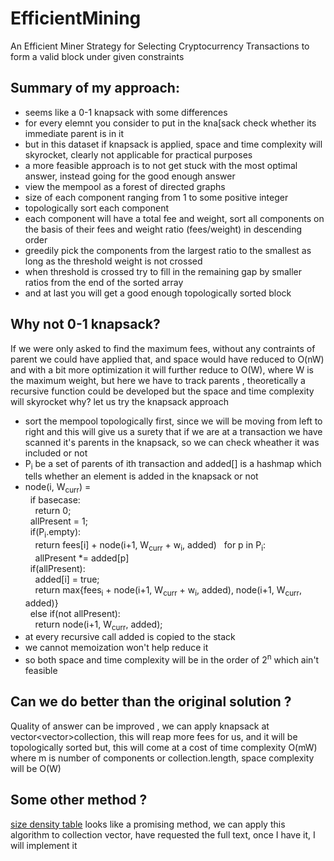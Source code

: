 # EfficientMining
An Efficient Miner Strategy for Selecting Cryptocurrency Transactions to form a valid block under given constraints

## Summary of my approach:
* seems like a 0-1 knapsack with some differences 
* for every elemnt you consider to put in the kna[sack check whether its immediate parent is in it 
* but in this dataset if knapsack is applied, space and time complexity will skyrocket, clearly not applicable for practical purposes
* a more feasible approach is to not get stuck with the most optimal answer, instead going for the good enough answer
* view the mempool as a forest of directed graphs
* size of each component ranging from 1 to some positive integer
* topologically sort each component
* each component will have a total fee and weight, sort all components on the basis of their fees and weight ratio (fees/weight) in descending order
* greedily pick the components from the largest ratio to the smallest as long as the threshold weight is not crossed 
* when threshold is crossed try to fill in the remaining gap by smaller ratios from the end of the sorted array
* and at last you will get a good enough topologically sorted block

## Why not 0-1 knapsack?
If we were only asked to find the maximum fees, without any contraints of parent we could have applied that, and space would have reduced to O(nW) and with a bit more
optimization it will further reduce to O(W), where W is the maximum weight, but here we have to track parents , theoretically a recursive function could be developed but
the space and time complexity will skyrocket
why?
let us try the knapsack approach
* sort the mempool topologically first, since we will be moving from left to right and this will give us a surety that if we are at a transaction we have scanned it's parents
in the knapsack, so we can check wheather it was included or not 
* P<sub>i</sub> be a set of parents of ith transaction and added[] is a hashmap which tells whether an element is added in the knapsack or not
* node(i, W<sub>curr</sub>) = <br>
&nbsp;&nbsp;if basecase: <br>
&nbsp;&nbsp;&nbsp;&nbsp;return 0; <br>
&nbsp;&nbsp;allPresent = 1;<br>
&nbsp;&nbsp;if(P<sub>i</sub>.empty): <br>
&nbsp;&nbsp;&nbsp;&nbsp;return fees[i] + node(i+1, W<sub>curr</sub> + w<sub>i</sub>, added)
&nbsp;&nbsp;for p in P<sub>i</sub>:<br>
&nbsp;&nbsp;&nbsp;&nbsp;allPresent *= added[p]<br>
&nbsp;&nbsp;if(allPresent):<br>
&nbsp;&nbsp;&nbsp;&nbsp;added[i] = true;<br>
&nbsp;&nbsp;&nbsp;&nbsp;return max{fees<sub>i</sub> + node(i+1, W<sub>curr</sub> + w<sub>i</sub>, added), node(i+1, W<sub>curr</sub>, added)}<br>
&nbsp;&nbsp;else if(not allPresent):<br>
&nbsp;&nbsp;&nbsp;&nbsp;return node(i+1, W<sub>curr</sub>, added);<br>
* at every recursive call added is copied to the stack 
* we cannot memoization won't help reduce it
* so both space and time complexity will be in the order of 2<sup>n</sup> which ain't feasible

## Can we do better than the original solution ?
Quality of answer can be improved , we can apply knapsack at vector<vector<ll>>collection, this will reap more fees for us, and it will be topologically sorted but, this will
come at a cost of time complexity O(mW) where m is number of components or collection.length, space complexity will be O(W)

## Some other method ?
[size density table](https://www.researchgate.net/publication/337199653_An_Efficient_Miner_Strategy_for_Selecting_Cryptocurrency_Transactions) looks like a promising method, we can apply this algorithm to collection vector, have requested the full text, once I have it, I will implement it